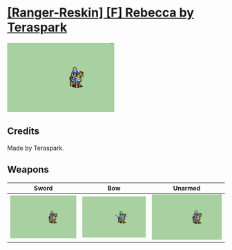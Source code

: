 # [\[Ranger-Reskin\] \[F\] Rebecca by Teraspark](./)

<img src="./1.%20Sword/Sword_000.png" alt="[Ranger-Reskin] [F] Rebecca by Teraspark standing" />

## Credits

Made by Teraspark.

## Weapons


|Sword |Bow |Unarmed |
|  :---: | :---: | :---: |
| <img alt="Sword animation" src="./1.%20Sword/Sword.gif" /> | <img alt="Bow animation" src="./5.%20Bow/Bow.gif" /> | <img alt="Unarmed animation" src="./8.%20Unarmed/Unarmed.gif" /> |
